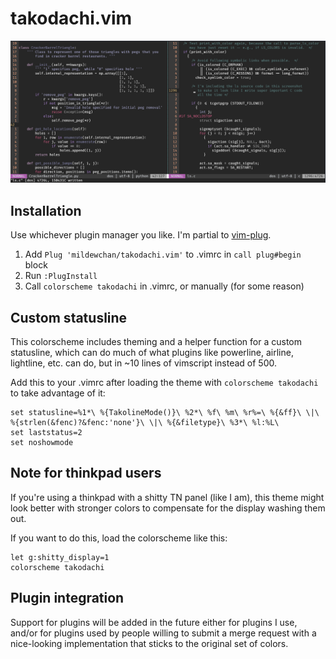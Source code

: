 # takodachi.vim

![takodachi](https://raw.githubusercontent.com/mildewchan/img/master/takodachi.png)

## Installation

Use whichever plugin manager you like. I'm partial to
[vim-plug](https://github.com/junegunn/vim-plug).

1. Add `Plug 'mildewchan/takodachi.vim'` to .vimrc in `call plug#begin` block
2. Run `:PlugInstall`
3. Call `colorscheme takodachi` in .vimrc, or manually (for some reason)

## Custom statusline
This colorscheme includes theming and a helper function for a custom statusline,
which can do much of what plugins like powerline, airline, lightline, etc. can
do, but in ~10 lines of vimscript instead of 500.

Add this to your .vimrc after loading the theme with
`colorscheme takodachi` to take advantage of it:
```
set statusline=%1*\ %{TakolineMode()}\ %2*\ %f\ %m\ %r%=\ %{&ff}\ \|\ %{strlen(&fenc)?&fenc:'none'}\ \|\ %{&filetype}\ %3*\ %l:%L\ 
set laststatus=2
set noshowmode
```

## Note for thinkpad users
If you're using a thinkpad with a shitty TN panel (like I am),
this theme might look better with stronger colors to compensate
for the display washing them out.

If you want to do this, load the colorscheme like this:
```
let g:shitty_display=1
colorscheme takodachi
```

## Plugin integration
Support for plugins will be added in the future either for plugins I
use, and/or for plugins used by people willing to submit a merge request
with a nice-looking implementation that sticks to the original set of
colors.
